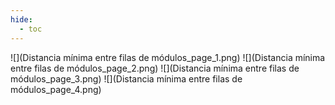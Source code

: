 ```yaml
---
hide:
  - toc
---
```

![](Distancia mínima entre filas de módulos_page_1.png)
![](Distancia mínima entre filas de módulos_page_2.png)
![](Distancia mínima entre filas de módulos_page_3.png)
![](Distancia mínima entre filas de módulos_page_4.png)

        